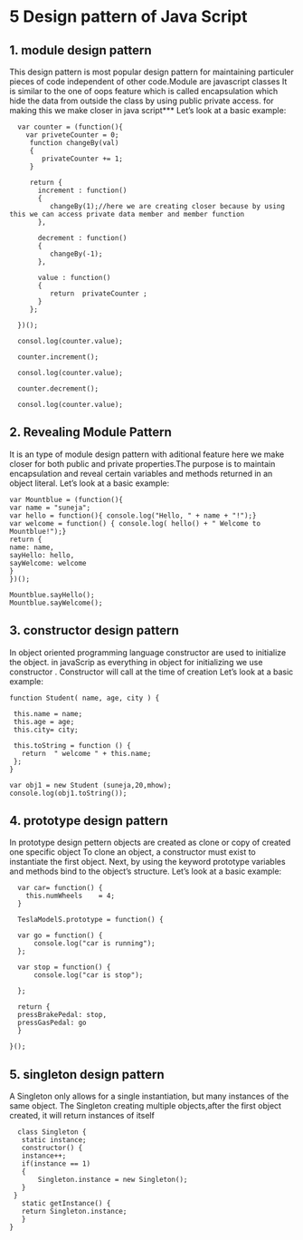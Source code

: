 # 5 Design pattern of Java Script # 
 ## 1. module design pattern ## 
   This design pattern is most popular design pattern for maintaining particuler pieces of code independent of other code.Module are javascript classes It is        similar to the one of oops feature  which is called encapsulation which hide the data from outside the class by using public private access. for making this      we make closer in java script***
   Let’s look at a basic example:
  
      var counter = (function(){
        var priveteCounter = 0;
         function changeBy(val)
         {
            privateCounter += 1;
         }
         
         return {
           increment : function()
           {
              changeBy(1);//here we are creating closer because by using this we can access private data member and member function
           },

           decrement : function()
           {
              changeBy(-1);
           },
           
           value : function()
           {
              return  privateCounter ;
           }
         };
      
      })();
      
      consol.log(counter.value);
      
      counter.increment();
      
      consol.log(counter.value);
      
      counter.decrement();
      
      consol.log(counter.value);
   
  ## 2. Revealing Module Pattern ##
   
  It is an type of module design pattern with aditional feature here we make closer for both public and private properties.The purpose is to maintain                encapsulation and reveal certain variables and methods returned in an object literal. 
  Let’s look at a basic example:
    
    var Mountblue = (function(){
    var name = "suneja";
    var hello = function(){ console.log("Hello, " + name + "!");}
    var welcome = function() { console.log( hello() + " Welcome to Mountblue!");}
    return {
    name: name,
    sayHello: hello,
    sayWelcome: welcome
    }
    })();
    
    Mountblue.sayHello();
    Mountblue.sayWelcome();
    
  ## 3. constructor design pattern ##
  
  In object oriented programming language constructor are used to initialize the object. in javaScrip as everything in object for initializing we use               constructor . Constructor will call at the time of creation
  Let’s look at a basic example:
  
    function Student( name, age, city ) {

     this.name = name;
     this.age = age;
     this.city= city;

     this.toString = function () {
       return  " welcome " + this.name;
     };
    }
  
    var obj1 = new Student (suneja,20,mhow);
    console.log(obj1.toString());
  
  ## 4. prototype design pattern ##
  
  In prototype design pettern objects are created as clone or copy of created one specific object To clone an object, a constructor must exist to instantiate       the first object. Next, by using the keyword prototype variables and methods bind to the object’s structure. 
  Let’s look at a basic example:
  
  
      var car= function() {
        this.numWheels    = 4;
      }

      TeslaModelS.prototype = function() {

      var go = function() {
          console.log("car is running");
      };

      var stop = function() {
          console.log("car is stop");
      
      };

      return {
      pressBrakePedal: stop,
      pressGasPedal: go
      }

    }();
    
   ## 5. singleton design pattern ##
   
   A Singleton only allows for a single instantiation, but many instances of the same object. The Singleton creating multiple objects,after the first object          created, it will return instances of itself 
   
      class Singleton {
       static instance;
       constructor() {
       instance++;
       if(instance == 1)
       {
           Singleton.instance = new Singleton();
       }
     }
       static getInstance() {
       return Singleton.instance;
       }
    }
